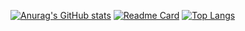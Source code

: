 [![Anurag's GitHub stats](https://github-readme-stats.vercel.app/api?username=JonesAshbur&card_width=400px)](https://github.com/anuraghazra/github-readme-stats)
[![Readme Card](https://github-readme-stats.vercel.app/api/pin/?username=JonesAshbur&repo=go_Learning&show_owner=true)](https://github.com/anuraghazra/github-readme-stats)
[![Top Langs](https://github-readme-stats.vercel.app/api/top-langs/?username=JonesAshbur&card_width=450px)](https://github.com/anuraghazra/github-readme-stats)

